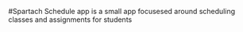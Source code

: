 #Spartach Schedule app is a small app focusesed around scheduling classes and assignments for students
